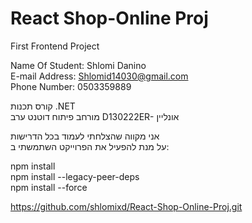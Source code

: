 # React Shop-Online Proj  
First Frontend Project

  Name Of Student: Shlomi Danino  
  E-mail Address: Shlomid14030@gmail.com  
  Phone Number: 0503359889  

קורס תכנות .NET  
מורחב פיתוח דוטנט ערב D130222ER- אונליין    

אני מקווה שהצלחתי לעמוד בכל הדרישות  
על מנת להפעיל את הפרוייקט השתמשתי ב:  

npm install  
npm install --legacy-peer-deps  
npm install --force  


https://github.com/shlomixd/React-Shop-Online-Proj.git
